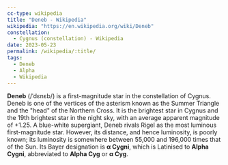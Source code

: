 ```yaml
---
cc-type: wikipedia
title: "Deneb - Wikipedia"
wikipedia: "https://en.wikipedia.org/wiki/Deneb"
constellation:
  - Cygnus (constellation) - Wikipedia
date: 2023-05-23
permalink: /wikipedia/:title/
tags:
  - Deneb
  - Alpha
  - Wikipedia
---
```

**Deneb** (/ˈdɛnɛb/) is a first-magnitude star in the constellation of Cygnus. Deneb is one of the vertices of the asterism known as the Summer Triangle and the "head" of the Northern Cross. It is the brightest star in Cygnus and the 19th brightest star in the night sky, with an average apparent magnitude of +1.25. A blue-white supergiant, Deneb rivals Rigel as the most luminous first-magnitude star. However, its distance, and hence luminosity, is poorly known; its luminosity is somewhere between 55,000 and 196,000 times that of the Sun. Its Bayer designation is **α Cygni**, which is Latinised to **Alpha Cygni**, abbreviated to **Alpha Cyg** or **α Cyg**.